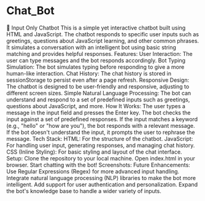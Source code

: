 # Chat_Bot
🤖 Input Only Chatbot This is a simple yet interactive chatbot built using HTML and JavaScript. The chatbot responds to specific user inputs such as greetings, questions about JavaScript learning, and other common phrases. It simulates a conversation with an intelligent bot using basic string matching and provides helpful responses.  Features: User Interaction: The user can type messages and the bot responds accordingly.  Bot Typing Simulation: The bot simulates typing before responding to give a more human-like interaction.  Chat History: The chat history is stored in sessionStorage to persist even after a page refresh.  Responsive Design: The chatbot is designed to be user-friendly and responsive, adjusting to different screen sizes.  Simple Natural Language Processing: The bot can understand and respond to a set of predefined inputs such as greetings, questions about JavaScript, and more.  How It Works: The user types a message in the input field and presses the Enter key.  The bot checks the input against a set of predefined responses.  If the input matches a keyword (e.g., "hello" or "how are you"), the bot responds with a relevant message.  If the bot doesn't understand the input, it prompts the user to rephrase the message.  Tech Stack: HTML: For the structure of the chatbot.  JavaScript: For handling user input, generating responses, and managing chat history.  CSS (Inline Styling): For basic styling and layout of the chat interface.  Setup: Clone the repository to your local machine.  Open index.html in your browser.  Start chatting with the bot!  Screenshots:  Future Enhancements: Use Regular Expressions (Regex) for more advanced input handling.  Integrate natural language processing (NLP) libraries to make the bot more intelligent.  Add support for user authentication and personalization.  Expand the bot's knowledge base to handle a wider variety of inputs.
